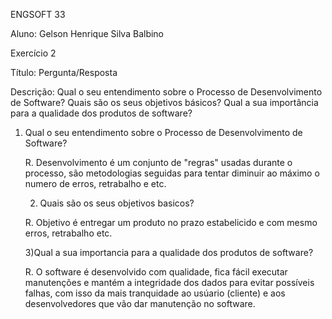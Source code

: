 ENGSOFT 33


Aluno: Gelson Henrique Silva Balbino


Exercício 2


Título: Pergunta/Resposta


Descrição: Qual o seu entendimento sobre o Processo de Desenvolvimento de Software? Quais são os seus objetivos básicos? Qual a sua importância para a qualidade dos produtos de software?
 
1) Qual o seu entendimento sobre o Processo de Desenvolvimento de Software? 
	
	R. Desenvolvimento é um conjunto de "regras" usadas durante o processo, são metodologias seguidas para tentar diminuir ao máximo o numero de erros, retrabalho e etc.

	2) Quais são os seus objetivos basicos?
	
	R. Objetivo é entregar um produto no prazo estabelicido e com mesmo erros, retrabalho etc. 

	3)Qual a sua importancia para a qualidade dos produtos de software?
	
	R. O software é desenvolvido com qualidade, fica fácil executar  manutenções e mantém a integridade dos dados para evitar possíveis falhas, com isso da mais tranquidade ao usúario (cliente) e aos desenvolvedores que vão dar manutenção no software. 